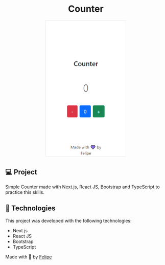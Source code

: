 <h1 align="center">Counter</h1>

<p align="center">
  <img alt="dev.finances" src=".github/counter.png" width="50%">
</p>

## 💻 Project

Simple Counter made with Next.js, React JS, Bootstrap and TypeScript to practice this skills.
## 🚀 Technologies

This project was developed with the following technologies:

- Next.js
- React JS
- Bootstrap
- TypeScript

Made with 💜 by [Felipe](https://github.com/felipepereirapinto)